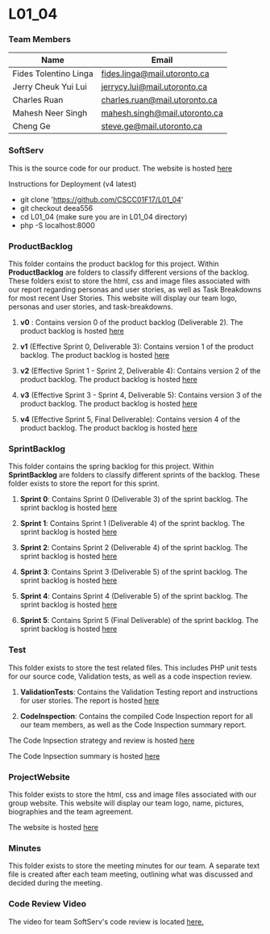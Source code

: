 # L01_04

### Team Members

| Name                  | Email                         |
| --------------------- | ----------------------------- |
| Fides Tolentino Linga | fides.linga@mail.utoronto.ca  |
| Jerry Cheuk Yui Lui   | jerrycy.lui@mail.utoronto.ca  |
| Charles Ruan          | charles.ruan@mail.utoronto.ca |
| Mahesh Neer Singh     | mahesh.singh@mail.utoronto.ca |
| Cheng Ge              | steve.ge@mail.utoronto.ca     |

### SoftServ

This is the source code for our product.
The website is hosted [here](http://fideslinga.com/cscc01/softserv)

Instructions for Deployment (v4 latest)

- git clone 'https://github.com/CSCC01F17/L01_04'
- git checkout deea556
- cd L01_04 (make sure you are in L01_04 directory)
- php -S localhost:8000

### ProductBacklog

This folder contains the product backlog for this project.
Within **ProductBacklog** are folders to classify different versions of the backlog. These folders exist to store the html, css and image files associated with our report regarding personas and user stories, as well as Task Breakdowns for most recent User Stories. This website will display our team logo, personas and user stories, and task-breakdowns.
1) **v0** :
Contains version 0 of the product backlog (Deliverable 2).
The product backlog is hosted [here](http://fideslinga.com/cscc01/productbacklog/v0/)

2) **v1** (Effective Sprint 0, Deliverable 3):
Contains version 1 of the product backlog.
The product backlog is hosted [here](http://fideslinga.com/cscc01/productbacklog/v1/)

3) **v2** (Effective Sprint 1 - Sprint 2, Deliverable 4):
Contains version 2 of the product backlog. 
The product backlog is hosted [here](http://fideslinga.com/cscc01/productbacklog/v2/)

3) **v3** (Effective Sprint 3 - Sprint 4, Deliverable 5):
Contains version 3 of the product backlog.
The product backlog is hosted [here](http://fideslinga.com/cscc01/productbacklog/v3/)

4) **v4** (Effective Sprint 5, Final Deliverable):
Contains version 4 of the product backlog.
The product backlog is hosted [here](http://fideslinga.com/cscc01/productbacklog/v4/)

### SprintBacklog

This folder contains the spring backlog for this project.
Within **SprintBacklog** are folders to classify different sprints of the backlog. These folder exists to store the report for this sprint.

1) **Sprint 0**:
Contains Sprint 0 (Deliverable 3) of the sprint backlog.
The sprint backlog is hosted [here](SprintBacklog/s0/report.pdf)

2) **Sprint 1**:
Contains Sprint 1 (Deliverable 4) of the sprint backlog.
The sprint backlog is hosted [here](SprintBacklog/s1/report.pdf)

3) **Sprint 2**:
Contains Sprint 2 (Deliverable 4) of the sprint backlog.
The sprint backlog is hosted [here](SprintBacklog/s2/report.pdf)

4) **Sprint 3**:
Contains Sprint 3 (Deliverable 5) of the sprint backlog.
The sprint backlog is hosted [here](SprintBacklog/s3/report.pdf)

5) **Sprint 4**:
Contains Sprint 4 (Deliverable 5) of the sprint backlog.
The sprint backlog is hosted [here](SprintBacklog/s4/report.pdf)

6) **Sprint 5**:
Contains Sprint 5 (Final Deliverable) of the sprint backlog.
The sprint backlog is hosted [here](SprintBacklog/s5/report.pdf)

### Test

This folder exists to store the test related files. This includes PHP unit tests for our source code, Validation tests, as well as a code inspection review.

1) **ValidationTests**:
Contains the Validation Testing report and instructions for user stories.
The report is hosted [here](Test/ValidationTests/ValidationTest.pdf)

2) **CodeInspection**:
Contains the compiled Code Inspection report for all our team members, as well as the Code Inspection summary report.

The Code Inpsection strategy and review is hosted [here](Test/CodeInspection/report.pdf)

The Code Inpsection summary is hosted [here](Test/CodeInspection/reportsummary.pdf)

### ProjectWebsite

This folder exists to store the html, css and image files associated with our group website. This website will display our team logo, name, pictures, biographies and the team agreement.

The website is hosted [here](http://fideslinga.com/cscc01/projectwebsite/)
### Minutes

This folder exists to store the meeting minutes for our team. A separate text file is created after each team meeting, outlining what was discussed and decided during the meeting.

### Code Review Video
The video for team SoftServ's code review is located [here.](https://youtu.be/xw07CdtKk9Y)